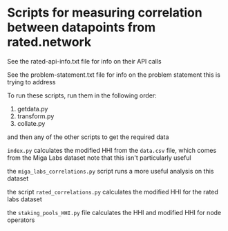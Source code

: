 # Scripts for measuring correlation between datapoints from rated.network

See the rated-api-info.txt file for info on their API calls

See the problem-statement.txt file for info on the problem statement this is trying to address

To run these scripts, run them in the following order:

1. getdata.py
2. transform.py
3. collate.py

and then any of the other scripts to get the required data

`index.py` calculates the modified HHI from the `data.csv` file, which comes from the Miga Labs dataset
note that this isn't particularly useful

the `miga_labs_correlations.py` script runs a more useful analysis on this dataset

the script `rated_correlations.py` calculates the modified HHI for the rated labs dataset

the `staking_pools_HHI.py` file calculates the HHI and modified HHI for node operators